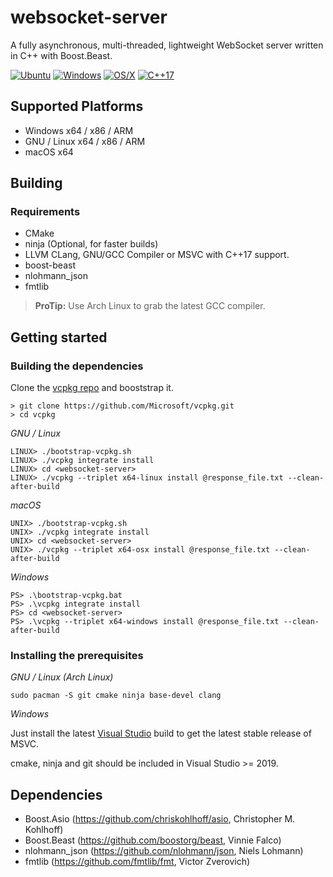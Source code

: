 # websocket-server
A fully asynchronous, multi-threaded, lightweight WebSocket server written in C++ with Boost.Beast.

[![Ubuntu](https://github.com/3n16m4/websocket-server/workflows/Ubuntu/badge.svg)](https://github.com/3n16m4/websocket-server/actions?query=workflow%3AUbuntu)
[![Windows](https://github.com/3n16m4/websocket-server/workflows/Windows/badge.svg)](https://github.com/3n16m4/websocket-server/actions?query=workflow%3AWindows)
[![OS/X](https://github.com/3n16m4/websocket-server/workflows/MacOS/badge.svg)](https://github.com/3n16m4/websocket-server/actions?query=workflow%3AMacOS)
[![C++17](https://img.shields.io/badge/standard-C%2B%2B%2017-blue.svg?logo=C%2B%2B)](https://isocpp.org/)

## Supported Platforms
- Windows x64 / x86 / ARM
- GNU / Linux x64 / x86 / ARM
- macOS x64

## Building
### Requirements
- CMake
- ninja (Optional, for faster builds)
- LLVM CLang, GNU/GCC Compiler or MSVC with C++17 support.
- boost-beast
- nlohmann_json
- fmtlib

> **ProTip:** Use Arch Linux to grab the latest GCC compiler.

## Getting started
### Building the dependencies
Clone the [vcpkg repo](https://github.com/microsoft/vcpkg) and booststrap it.
```
> git clone https://github.com/Microsoft/vcpkg.git
> cd vcpkg
```
*GNU / Linux*
```
LINUX> ./bootstrap-vcpkg.sh
LINUX> ./vcpkg integrate install
LINUX> cd <websocket-server>
LINUX> ./vcpkg --triplet x64-linux install @response_file.txt --clean-after-build
```

*macOS*
```
UNIX> ./bootstrap-vcpkg.sh
UNIX> ./vcpkg integrate install
UNIX> cd <websocket-server>
UNIX> ./vcpkg --triplet x64-osx install @response_file.txt --clean-after-build
```
*Windows*
```
PS> .\bootstrap-vcpkg.bat
PS> .\vcpkg integrate install
PS> cd <websocket-server>
PS> .\vcpkg --triplet x64-windows install @response_file.txt --clean-after-build
```

### Installing the prerequisites
*GNU / Linux (Arch Linux)*
```
sudo pacman -S git cmake ninja base-devel clang
```

*Windows*

Just install the latest [Visual Studio](https://visualstudio.microsoft.com/vs/) build to get the latest stable release of MSVC.

cmake, ninja and git should be included in Visual Studio >= 2019.

## Dependencies
- Boost.Asio (https://github.com/chriskohlhoff/asio, Christopher M. Kohlhoff)
- Boost.Beast (https://github.com/boostorg/beast, Vinnie Falco)
- nlohmann_json (https://github.com/nlohmann/json, Niels Lohmann)
- fmtlib (https://github.com/fmtlib/fmt, Victor Zverovich)
